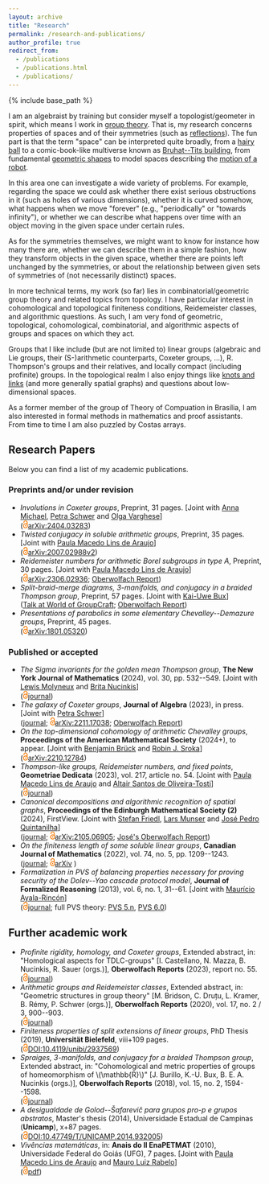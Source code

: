 ```yaml
---
layout: archive
title: "Research"
permalink: /research-and-publications/
author_profile: true
redirect_from:
  - /publications
  - /publications.html
  - /publications/
---
```

{% include base_path %}

I am an algebraist by training but consider myself a topologist/geometer in spirit, which means I work in [group theory](https://link.springer.com/book/10.1007/978-1-4757-4034-9#about-this-book). That is, my research concerns properties of spaces and of their symmetries (such as [reflections](https://www.mathsisfun.com/geometry/symmetry-reflection.html)). The fun part is that the term "space" can be interpreted quite broadly, from a [hairy ball](https://www.jstor.org/stable/2320587?origin=crossref&seq=2#metadata_info_tab_contents) to a comic-book-like multiverse known as [Bruhat--Tits building](https://hal.science/file/index/docid/94363/filename/_04a5_Euclidean_buildings_Grenoble_.pdf), from fundamental [geometric shapes](https://mathworld.wolfram.com/PlatonicSolid.html) to model spaces describing the [motion of a robot](https://www.ensta-bretagne.fr/jaulin/paper_cameleon.pdf).

In this area one can investigate a wide variety of problems. For example, regarding the space we could ask whether there exist serious obstructions in it (such as holes of various dimensions), whether it is curved somehow, what happens when we move "forever" (e.g., "periodically" or "towards infinity"), or whether we can describe what happens over time with an object moving in the given space under certain rules.

As for the symmetries themselves, we might want to know for instance how many there are, whether we can describe them in a simple fashion, how they transform objects in the given space, whether there are points left unchanged by the symmetries, or about the relationship between given sets of symmetries of (not necessarily distinct) spaces.

In more technical terms, my work (so far) lies in combinatorial/geometric group theory and related topics from topology. I have particular interest in cohomological and topological finiteness conditions, Reidemeister classes, and algorithmic questions. As such, I am very fond of geometric, topological, cohomological, combinatorial, and algorithmic aspects of groups and spaces on which they act.

Groups that I like include (but are not limited to) linear groups (algebraic and Lie groups, their (S-)arithmetic counterparts, Coxeter groups, ...), R. Thompson's groups and their relatives, and locally compact (including profinite) groups. In the topological realm I also enjoy things like [knots and links](https://www.ams.org/publications/journals/notices/201705/rnoti-p461.pdf) (and more generally spatial graphs) and questions about low-dimensional spaces.

As a former member of the group of Theory of Compuation in Brasília, I am also interested in formal methods in mathematics and proof assistants. From time to time I am also puzzled by Costas arrays.

## Research Papers

Below you can find a list of my academic publications.

### Preprints and/or under revision

* _Involutions in Coxeter groups_, Preprint, 31 pages. \[Joint with [Anna Michael](https://www.geometry.ovgu.de/home/Members/Anna+Michael.html), [Petra Schwer](https://www.geometry.ovgu.de/schwer-path-16,30.html) and [Olga Varghese](https://sites.google.com/view/olga-varghese)\]  
([<img src="/images/OA-logo.svg" decoding="async" width="10" height="16" class="mw-file-element" srcset="/images/OA-logo.svg 1.5x, /images/OA-logo.svg 2x" data-file-width="640" data-file-height="1000"/>arXiv:2404.03283](https://arxiv.org/abs/2404.03283))
* _Twisted conjugacy in soluble arithmetic groups_, Preprint, 35 pages. \[Joint with [Paula Macedo Lins de Araujo](https://paulalins.com/)\]  
([<img src="/images/OA-logo.svg" decoding="async" width="10" height="16" class="mw-file-element" srcset="/images/OA-logo.svg 1.5x, /images/OA-logo.svg 2x" data-file-width="640" data-file-height="1000"/>arXiv:2007.02988v2](https://arxiv.org/abs/2007.02988))
* _Reidemeister numbers for arithmetic Borel subgroups in type A_, Preprint, 30 pages. \[Joint with [Paula Macedo Lins de Araujo](https://paulalins.com/)\]  
([<img src="/images/OA-logo.svg" decoding="async" width="10" height="16" class="mw-file-element" srcset="/images/OA-logo.svg 1.5x, /images/OA-logo.svg 2x" data-file-width="640" data-file-height="1000"/>arXiv:2306.02936](https://arxiv.org/abs/2306.02936); [Oberwolfach Report](https://doi.org/10.14760/OWR-2020-16))
* _Split-braid-merge diagrams, 3-manifolds, and conjugacy in a braided Thompson group_, Preprint, 57 pages. \[Joint with [Kai-Uwe Bux](https://www.math.uni-bielefeld.de/~bux/)\]  
([Talk at World of GroupCraft](https://www.youtube.com/watch?v=HVCa1khpjhg); [Oberwolfach Report](http://dx.doi.org/10.4171/OWR/2018/26))
* _Presentations of parabolics in some elementary Chevalley--Demazure groups_, Preprint, 45 pages.  
([<img src="/images/OA-logo.svg" decoding="async" width="10" height="16" class="mw-file-element" srcset="/images/OA-logo.svg 1.5x, /images/OA-logo.svg 2x" data-file-width="640" data-file-height="1000"/>arXiv:1801.05320](https://arxiv.org/abs/1801.05320))

### Published or accepted
* _The Sigma invariants for the golden mean Thompson group_, **The New York Journal of Mathematics** (2024), vol. 30, pp. 532--549. \[Joint with [Lewis Molyneux](https://pure.royalholloway.ac.uk/en/persons/lewis-molyneux) and [Brita Nucinkis](https://www.ma.rhul.ac.uk/~uxah002/)\]  
([<img src="/images/OA-logo.svg" decoding="async" width="10" height="16" class="mw-file-element" srcset="/images/OA-logo.svg 1.5x, /images/OA-logo.svg 2x" data-file-width="640" data-file-height="1000"/>journal](https://nyjm.albany.edu/j/2024/30-23.html))
* _The galaxy of Coxeter groups_, **Journal of Algebra** (2023), in press. \[Joint with [Petra Schwer](https://www.geometry.ovgu.de/schwer-path-16,30.html)\]  
([journal](https://doi.org/10.1016/j.jalgebra.2023.12.006); [<img src="/images/OA-logo.svg" decoding="async" width="10" height="16" class="mw-file-element" srcset="/images/OA-logo.svg 1.5x, /images/OA-logo.svg 2x" data-file-width="640" data-file-height="1000"/>arXiv:2211.17038](https://arxiv.org/abs/2211.17038); [Oberwolfach Report](https://doi.org/10.14760/OWR-2023-55))
* _On the top-dimensional cohomology of arithmetic Chevalley groups_, **Proceedings of the American Mathematical Society** (2024+), to appear. \[Joint with [Benjamin Brück](https://www.uni-muenster.de/Logik/Brueck/) and [Robin J. Sroka](https://www.uni-muenster.de/IVV5WS/WebHop/user/r_srok01/index.html)\]  
([<img src="/images/OA-logo.svg" decoding="async" width="10" height="16" class="mw-file-element" srcset="/images/OA-logo.svg 1.5x, /images/OA-logo.svg 2x" data-file-width="640" data-file-height="1000"/>arXiv:2210.12784](https://arxiv.org/abs/2210.12784))
* _Thompson-like groups, Reidemeister numbers, and fixed points_, **Geometriae Dedicata** (2023), vol. 217, article no. 54. \[Joint with [Paula Macedo Lins de Araujo](https://paulalins.com/) and [Altair Santos de Oliveira-Tosti](https://altairsot.github.io/)\]  
([<img src="/images/OA-logo.svg" decoding="async" width="10" height="16" class="mw-file-element" srcset="/images/OA-logo.svg 1.5x, /images/OA-logo.svg 2x" data-file-width="640" data-file-height="1000"/>journal](https://doi.org/10.1007/s10711-023-00790-2))
* _Canonical decompositions and algorithmic recognition of spatial graphs_, **Proceedings of the Edinburgh Mathematical Society (2)** (2024), FirstView. \[Joint with [Stefan Friedl](https://www.uni-regensburg.de/Fakultaeten/nat_Fak_I/friedl/), [Lars Munser](https://homepages.uni-regensburg.de/~mul37549/) and [José Pedro Quintanilha](https://www.mathi.uni-heidelberg.de/~jquintanilha/)\]  
([journal](https://doi.org/10.1017/S0013091524000087); [<img src="/images/OA-logo.svg" decoding="async" width="10" height="16" class="mw-file-element" srcset="/images/OA-logo.svg 1.5x, /images/OA-logo.svg 2x" data-file-width="640" data-file-height="1000"/>arXiv:2105.06905](https://arxiv.org/abs/2105.06905); [José's Oberwolfach Report](https://doi.org/10.14760/OWR-2023-3))
* _On the finiteness length of some soluble linear groups_, **Canadian Journal of Mathematics** (2022), vol. 74, no. 5, pp. 1209--1243.  
([journal](https://doi.org/10.4153/S0008414X21000213); [<img src="/images/OA-logo.svg" decoding="async" width="10" height="16" class="mw-file-element" srcset="/images/OA-logo.svg 1.5x, /images/OA-logo.svg 2x" data-file-width="640" data-file-height="1000"/>arXiv](https://arxiv.org/abs/1901.06704) )
* _Formalization in PVS of balancing properties necessary for proving security of the Dolev--Yao cascade protocol model_, **Journal of Formalized Reasoning** (2013), vol. 6, no. 1, 31--61. \[Joint with [Maurício Ayala-Rincón](http://www.mat.unb.br/ayala/)\]  
 ([<img src="/images/OA-logo.svg" decoding="async" width="10" height="16" class="mw-file-element" srcset="/images/OA-logo.svg 1.5x, /images/OA-logo.svg 2x" data-file-width="640" data-file-height="1000"/>journal](http://dx.doi.org/10.6092/issn.1972-5787/3720); full PVS theory: [PVS 5.n](http://www.mat.unb.br/ayala/DY_Full_Theory.tgz), [PVS 6.0](http://www.mat.unb.br/ayala/DY_Full_TheoryPVS6.tgz))

## Further academic work

* _Profinite rigidity, homology, and Coxeter groups_, Extended abstract, in: "Homological aspects for TDLC-groups" \[I. Castellano, N. Mazza, B. Nucinkis, R. Sauer (orgs.)\], **Oberwolfach Reports** (2023), report no. 55. 
([<img src="/images/OA-logo.svg" decoding="async" width="10" height="16" class="mw-file-element" srcset="/images/OA-logo.svg 1.5x, /images/OA-logo.svg 2x" data-file-width="640" data-file-height="1000"/>journal](https://doi.org/10.14760/OWR-2023-55))
* _Arithmetic groups and Reidemeister classes_, Extended abstract, in: "Geometric structures in group theory" [M. Bridson, C. Druțu, L. Kramer, B. Rémy, P. Schwer (orgs.)], **Oberwolfach Reports** (2020), vol. 17, no. 2 / 3, 900--903.  
([<img src="/images/OA-logo.svg" decoding="async" width="10" height="16" class="mw-file-element" srcset="/images/OA-logo.svg 1.5x, /images/OA-logo.svg 2x" data-file-width="640" data-file-height="1000"/>journal](https://doi.org/10.14760/OWR-2020-16))
* _Finiteness properties of split extensions of linear groups_, PhD Thesis (2019), **Universität Bielefeld**, viii+109 pages.  
([<img src="/images/OA-logo.svg" decoding="async" width="10" height="16" class="mw-file-element" srcset="/images/OA-logo.svg 1.5x, /images/OA-logo.svg 2x" data-file-width="640" data-file-height="1000"/>DOI:10.4119/unibi/2937569](https://doi.org/10.4119/unibi/2937569))
* _Spraiges, 3-manifolds, and conjugacy for a braided Thompson group_, Extended abstract, in: "Cohomological and metric properties of groups of homeomorphism of \\(\mathbb{R}\\)" [J. Burillo, K.-U. Bux, B. E. A. Nucinkis (orgs.)], **Oberwolfach Reports** (2018), vol. 15, no. 2, 1594--1598.  
([<img src="/images/OA-logo.svg" decoding="async" width="10" height="16" class="mw-file-element" srcset="/images/OA-logo.svg 1.5x, /images/OA-logo.svg 2x" data-file-width="640" data-file-height="1000"/>journal](http://dx.doi.org/10.4171/OWR/2018/26))
* _A desigualdade de Golod--Šafarevič para grupos pro-p e grupos abstratos_, Master's thesis (2014), Universidade Estadual de Campinas (**Unicamp**), x+87 pages.  
([<img src="/images/OA-logo.svg" decoding="async" width="10" height="16" class="mw-file-element" srcset="/images/OA-logo.svg 1.5x, /images/OA-logo.svg 2x" data-file-width="640" data-file-height="1000"/>DOI:10.47749/T/UNICAMP.2014.932005](https://doi.org/10.47749/T/UNICAMP.2014.932005))
* _Vivências matemáticas_, in: **Anais do II EnaPETMAT** (2010), Universidade Federal do Goiás (UFG), 7 pages. \[Joint with [Paula Macedo Lins de Araujo](https://paulalins.com/) and [Mauro Luiz Rabelo](https://mat.unb.br/index.php/pessoas/docentes/52-mauro-luiz-rabelo)\]  
([<img src="/images/OA-logo.svg" decoding="async" width="10" height="16" class="mw-file-element" srcset="/images/OA-logo.svg 1.5x, /images/OA-logo.svg 2x" data-file-width="640" data-file-height="1000"/>pdf](/files/2oEnaPETMAT_Vivencias_MPY.pdf))